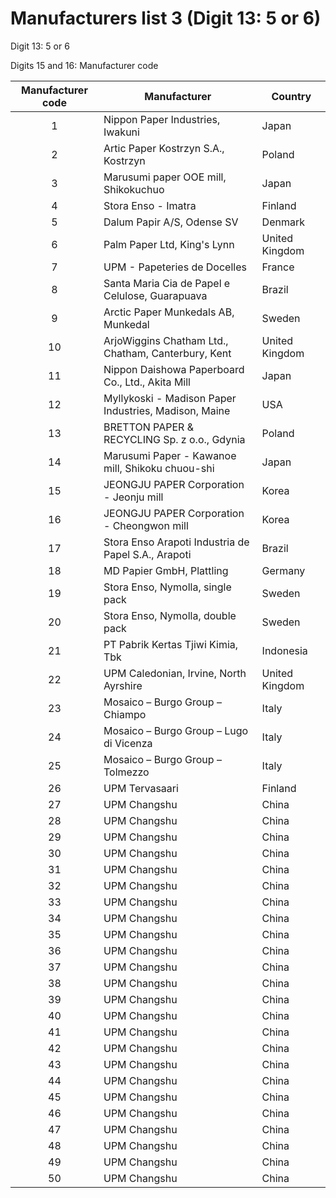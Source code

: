 # Manufacturers list 3 (Digit 13: 5 or 6)

Digit 13: 5 or 6

Digits 15 and 16: Manufacturer code

| Manufacturer code | Manufacturer                                          | Country
|:-----------------:|-------------------------------------------------------|--------
|                 1 | Nippon Paper Industries, Iwakuni                      | Japan
|                 2 | Artic Paper Kostrzyn S.A., Kostrzyn                   | Poland
|                 3 | Marusumi paper OOE mill, Shikokuchuo                  | Japan
|                 4 | Stora Enso - Imatra                                   | Finland
|                 5 | Dalum Papir A/S, Odense SV                            | Denmark
|                 6 | Palm Paper Ltd, King's Lynn                           | United Kingdom
|                 7 | UPM - Papeteries de Docelles                          | France
|                 8 | Santa Maria Cia de Papel e Celulose, Guarapuava       | Brazil
|                 9 | Arctic Paper Munkedals AB, Munkedal                   | Sweden
|                10 | ArjoWiggins Chatham Ltd., Chatham, Canterbury, Kent   | United Kingdom
|                11 | Nippon Daishowa Paperboard Co., Ltd., Akita Mill      | Japan
|                12 | Myllykoski - Madison Paper Industries, Madison, Maine | USA
|                13 | BRETTON PAPER & RECYCLING Sp. z o.o., Gdynia          | Poland
|                14 | Marusumi Paper - Kawanoe mill, Shikoku chuou-shi      | Japan
|                15 | JEONGJU PAPER Corporation - Jeonju mill               | Korea
|                16 | JEONGJU PAPER Corporation - Cheongwon mill            | Korea
|                17 | Stora Enso Arapoti Industria de Papel S.A., Arapoti   | Brazil
|                18 | MD Papier GmbH, Plattling                             | Germany
|                19 | Stora Enso, Nymolla, single pack                      | Sweden
|                20 | Stora Enso, Nymolla, double pack                      | Sweden
|                21 | PT Pabrik Kertas Tjiwi Kimia, Tbk                     | Indonesia
|                22 | UPM Caledonian, Irvine, North Ayrshire                | United Kingdom
|                23 | Mosaico – Burgo Group – Chiampo                       | Italy
|                24 | Mosaico – Burgo Group – Lugo di Vicenza               | Italy
|                25 | Mosaico – Burgo Group – Tolmezzo                      | Italy
|                26 | UPM Tervasaari                                        | Finland
|                27 | UPM Changshu                                          | China
|                28 | UPM Changshu                                          | China
|                29 | UPM Changshu                                          | China
|                30 | UPM Changshu                                          | China
|                31 | UPM Changshu                                          | China
|                32 | UPM Changshu                                          | China
|                33 | UPM Changshu                                          | China
|                34 | UPM Changshu                                          | China
|                35 | UPM Changshu                                          | China
|                36 | UPM Changshu                                          | China
|                37 | UPM Changshu                                          | China
|                38 | UPM Changshu                                          | China
|                39 | UPM Changshu                                          | China
|                40 | UPM Changshu                                          | China
|                41 | UPM Changshu                                          | China
|                42 | UPM Changshu                                          | China
|                43 | UPM Changshu                                          | China
|                44 | UPM Changshu                                          | China
|                45 | UPM Changshu                                          | China
|                46 | UPM Changshu                                          | China
|                47 | UPM Changshu                                          | China
|                48 | UPM Changshu                                          | China
|                49 | UPM Changshu                                          | China
|                50 | UPM Changshu                                          | China
